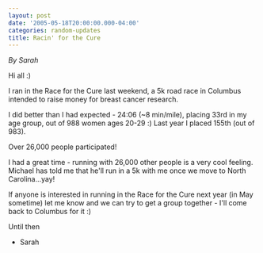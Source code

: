 ```yaml
---
layout: post
date: '2005-05-18T20:00:00.000-04:00'
categories: random-updates
title: Racin' for the Cure
---
```


*By Sarah*

Hi all :)

I ran in the Race for the Cure last weekend, a 5k road race in Columbus intended to raise money for breast cancer research.

I did better than I had expected - 24:06 (~8 min/mile), placing 33rd in my age group, out of 988 women ages 20-29 :)  Last year I placed 155th (out of 983).

Over 26,000 people participated!

I had a great time - running with 26,000 other people is a very cool feeling.  Michael has told me that he'll run in a 5k with me once we move to North Carolina...yay!

If anyone is interested in running in the Race for the Cure next year (in May sometime) let me know and we can try to get a group together - I'll come back to Columbus for it :)

Until then 

- Sarah